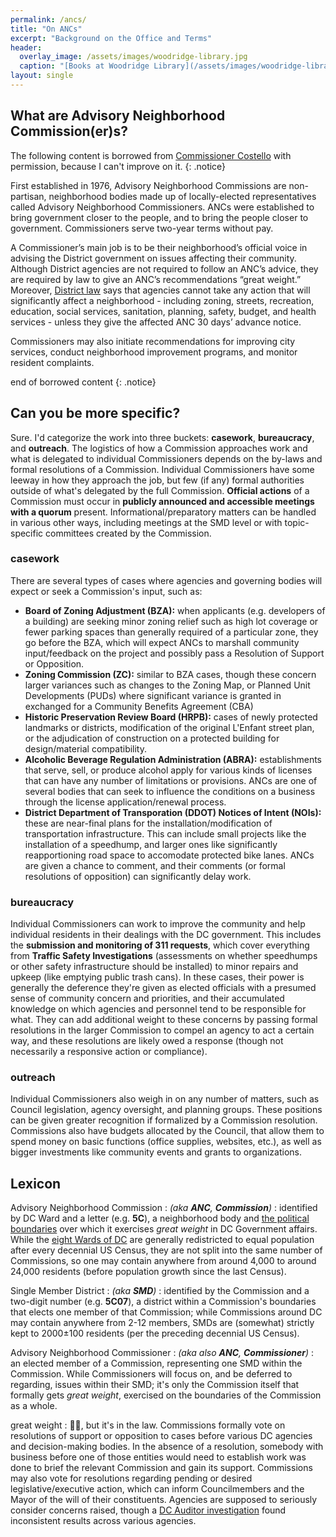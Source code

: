 ```yaml
---
permalink: /ancs/
title: "On ANCs"
excerpt: "Background on the Office and Terms"
header:
  overlay_image: /assets/images/woodridge-library.jpg
  caption: "[Books at Woodridge Library](/assets/images/woodridge-library.jpg)"
layout: single
---
```

## What are Advisory Neighborhood Commission(er)s?
The following content is borrowed from [Commissioner Costello](https://anc5b05.com/faqs) with permission, because I can't improve on it.
{: .notice}

First established in 1976, Advisory Neighborhood Commissions are non-partisan, neighborhood bodies made up of locally-elected representatives called Advisory Neighborhood Commissioners. ANCs were established to bring government closer to the people, and to bring the people closer to government. Commissioners serve two-year terms without pay. 

A Commissioner’s main job is to be their neighborhood’s official voice in advising the District government on issues affecting their community. Although District agencies are not required to follow an ANC’s advice, they are required by law to give an ANC’s recommendations “great weight.” Moreover, [District law](https://code.dccouncil.us/us/dc/council/code/sections/1-309.10.html) says that agencies cannot take any action that will significantly affect a neighborhood - including zoning, streets, recreation, education, social services, sanitation, planning, safety, budget, and health services - unless they give the affected ANC 30 days’ advance notice.  

Commissioners may also initiate recommendations for improving city services, conduct neighborhood improvement programs, and monitor resident complaints.  

end of borrowed content
{: .notice}

## Can you be more specific?
Sure. I'd categorize the work into three buckets: **casework**, **bureaucracy**, and **outreach**. The logistics of how a Commission approaches work and what is delegated to individual Commissioners depends on the by-laws and formal resolutions of a Commission. Individual Commissioners have some leeway in how they approach the job, but few (if any) formal authorities outside of what's delegated by the full Commission. **Official actions** of a Commission must occur in **publicly announced and accessible meetings with a quorum** present. Informational/preparatory matters can be handled in various other ways, including meetings at the SMD level or with topic-specific committees created by the Commission.

### casework
There are several types of cases where agencies and governing bodies will expect or seek a Commission's input, such as:
- **Board of Zoning Adjustment (BZA):** when applicants (e.g. developers of a building) are seeking minor zoning relief such as high lot coverage or fewer parking spaces than generally required of a particular zone, they go before the BZA, which will expect ANCs to marshall community input/feedback on the project and possibly pass a Resolution of Support or Opposition.
- **Zoning Commission (ZC):** similar to BZA cases, though these concern larger variances such as changes to the Zoning Map, or Planned Unit Developments (PUDs) where significant variance is granted in exchanged for a Community Benefits Agreement (CBA)
- **Historic Preservation Review Board (HRPB):** cases of newly protected landmarks or districts, modification of the original L'Enfant street plan, or the adjudication of construction on a protected building for design/material compatibility.
- **Alcoholic Beverage Regulation Administration (ABRA):** establishments that serve, sell, or produce alcohol apply for various kinds of licenses that can have any number of limitations or provisions. ANCs are one of several bodies that can seek to influence the conditions on a business through the license application/renewal process.
- **District Department of Transporation (DDOT) Notices of Intent (NOIs):** these are near-final plans for the installation/modification of transportation infrastructure. This can include small projects like the installation of a speedhump, and larger ones like significantly reapportioning road space to accomodate protected bike lanes. ANCs are given a chance to comment, and their comments (or formal resolutions of opposition) can significantly delay work.

### bureaucracy
Individual Commissioners can work to improve the community and help individual residents in their dealings with the DC government. This includes the **submission and monitoring of 311 requests**, which cover everything from **Traffic Safety Investigations** (assessments on whether speedhumps or other safety infrastructure should be installed) to minor repairs and upkeep (like emptying public trash cans). In these cases, their power is generally the deference they're given as elected officials with a presumed sense of community concern and priorities, and their accumulated knowledge on which agencies and personnel tend to be responsible for what. They can add additional weight to these concerns by passing formal resolutions in the larger Commission to compel an agency to act a certain way, and these resolutions are likely owed a response (though not necessarily a responsive action or compliance).

### outreach
Individual Commissioners also weigh in on any number of matters, such as Council legislation, agency oversight, and planning groups. These positions can be given greater recognition if formalized by a Commission resolution. Commissions also have budgets allocated by the Council, that allow them to spend money on basic functions (office supplies, websites, etc.), as well as bigger investments like community events and grants to organizations.

## Lexicon
Advisory Neighborhood Commission
: *(aka **ANC**, **Commission**)*
: identified by DC Ward and a letter (e.g. **5C**), a neighborhood body and [the political boundaries](https://opendata.dc.gov/datasets/advisory-neighborhood-commissions-from-2023/explore) over which it exercises *great weight* in DC Government affairs. While the [eight Wards of DC](https://opendata.dc.gov/datasets/wards-from-2022) are generally redistricted to equal population after every decennial US Census, they are not split into the same number of Commissions, so one may contain anywhere from around 4,000 to around 24,000 residents (before population growth since the last Census).

Single Member District
: *(aka **SMD**)*
: identified by the Commission and a two-digit number (e.g. **5C07**), a district within a Commission's boundaries that elects one member of that Commission; while Commissions around DC may contain anywhere from 2-12 members, SMDs are (somewhat) strictly kept to 2000±100 residents (per the preceding decennial US Census).

Advisory Neighborhood Commissioner
: *(aka also **ANC**, **Commissioner**)*
: an elected member of a Commission, representing one SMD within the Commission. While Commissioners will focus on, and be deferred to regarding, issues within their SMD; it's only the Commission itself that formally gets *great weight*, exercised on the boundaries of the Commission as a whole.

great weight
: 🤷🏽, but it's in the law. Commissions formally vote on resolutions of support or opposition to cases before various DC agencies and decision-making bodies. In the absence of a resolution, somebody with business before one of those entities would need to establish work was done to brief the relevant Commission and gain its support. Commissions may also vote for resolutions regarding pending or desired legislative/executive action, which can inform Councilmembers and the Mayor of the will of their constituents. Agencies are supposed to seriously consider concerns raised, though a [DC Auditor investigation](https://dcauditor.org/report/are-ancs-given-great-weight/) found inconsistent results across various agencies.
